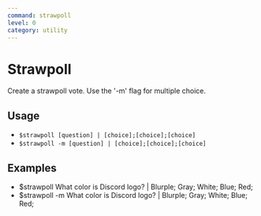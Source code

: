 ```yaml
---
command: strawpoll
level: 0
category: utility
---
```


# Strawpoll

Create a strawpoll vote. Use the '-m' flag for multiple choice.

## Usage

 - `$strawpoll [question] | [choice];[choice];[choice]`
 - `$strawpoll -m [question] | [choice];[choice];[choice]`

## Examples

 - $strawpoll What color is Discord logo? | Blurple; Gray; White; Blue; Red;
 - $strawpoll -m What color is Discord logo? | Blurple; Gray; White; Blue; Red;
